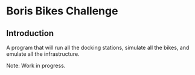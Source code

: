 # Boris Bikes Challenge

## Introduction


A program that will run all the docking stations, simulate all the bikes, and emulate all the infrastructure.

Note: Work in progress.
